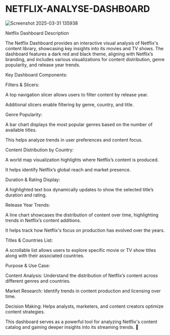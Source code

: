 # NETFLIX-ANALYSE-DASHBOARD

![Screenshot 2025-03-31 135938](https://github.com/user-attachments/assets/dd43b0d5-34a0-447a-a5db-91e6915fa905)

Netflix Dashboard Description

The Netflix Dashboard provides an interactive visual analysis of Netflix's content library, showcasing key insights into its movies and TV shows. The dashboard features a dark red and black theme, aligning with Netflix’s branding, and includes various visualizations for content distribution, genre popularity, and release year trends.

Key Dashboard Components:

Filters & Slicers:

A top navigation slicer allows users to filter content by release year.

Additional slicers enable filtering by genre, country, and title.

Genre Popularity:

A bar chart displays the most popular genres based on the number of available titles.

This helps analyze trends in user preferences and content focus.

Content Distribution by Country:

A world map visualization highlights where Netflix’s content is produced.

It helps identify Netflix’s global reach and market presence.

Duration & Rating Display:

A highlighted text box dynamically updates to show the selected title’s duration and rating.

Release Year Trends:

A line chart showcases the distribution of content over time, highlighting trends in Netflix’s content additions.

It helps track how Netflix's focus on production has evolved over the years.

Titles & Countries List:

A scrollable list allows users to explore specific movie or TV show titles along with their associated countries.

Purpose & Use Case:

Content Analysis: Understand the distribution of Netflix’s content across different genres and countries.

Market Research: Identify trends in content production and licensing over time.

Decision Making: Helps analysts, marketers, and content creators optimize content strategies.

This dashboard serves as a powerful tool for analyzing Netflix's content catalog and gaining deeper insights into its streaming trends. 🚀
